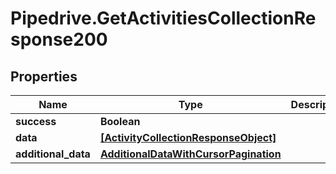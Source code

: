 # Pipedrive.GetActivitiesCollectionResponse200

## Properties

Name | Type | Description | Notes
------------ | ------------- | ------------- | -------------
**success** | **Boolean** |  | [optional] 
**data** | [**[ActivityCollectionResponseObject]**](ActivityCollectionResponseObject.md) |  | [optional] 
**additional_data** | [**AdditionalDataWithCursorPagination**](AdditionalDataWithCursorPagination.md) |  | [optional] 


